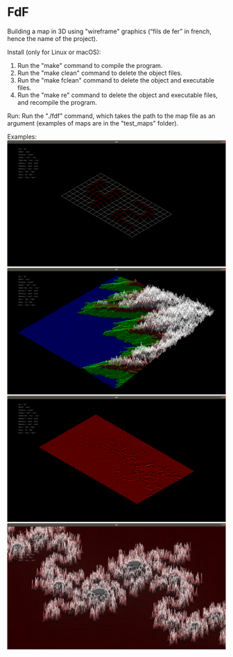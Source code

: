 # FdF
Building a map in 3D using "wireframe" graphics (“fils de fer” in french, hence the name of the project).

Install (only for Linux or macOS):
1) Run the "make" command to compile the program.
2) Run the "make clean" command to delete the object files.
3) Run the "make fclean" command to delete the object and executable files.
4) Run the "make re" command to delete the object and executable files, and recompile the program.
  
Run:
  Run the "./fdf" command, which takes the path to the map file as an argument (examples of maps are in the "test_maps" folder).

Examples:
![alt text](screenshots/42.png)​
![alt text](screenshots/t1.png)​
![alt text](screenshots/mars.png)​
![alt text](screenshots/julia.png)​
